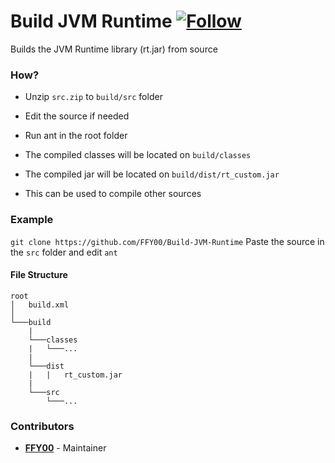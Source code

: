 # Build JVM Runtime [![Follow](https://img.shields.io/twitter/follow/MissingClara.svg)](http://twitter.com/intent/user?screen_name=MissingClara)
Builds the JVM Runtime library (rt.jar) from source

### How?
 - Unzip ```src.zip``` to ```build/src``` folder
 - Edit the source if needed
 - Run ant in the root folder
 
 - The compiled classes will be located on ```build/classes```
 - The compiled jar will be located on ```build/dist/rt_custom.jar```
 - This can be used to compile other sources
 
### Example
```git clone https://github.com/FFY00/Build-JVM-Runtime```
Paste the source in the ```src``` folder and edit
```ant```

#### File Structure
```
root
│   build.xml  
│
└───build
    |
    └───classes
    |   └───...
    |
    └───dist
    |   |   rt_custom.jar
    |
    └───src
        └───...
```

### Contributors
 - [**FFY00**](http://twitter.com/intent/user?screen_name=MissingClara) - Maintainer
